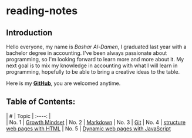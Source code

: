 # reading-notes
 
## Introduction ## 
Hello everyone,
my name is _Bashar Al-Damen_, I graduated last year with a bachelor degree in accounting.
I've been always passionate about programming, so I'm looking forward to learn more and more about it.
My next goal is to mix my knowledge in accounting with what I will learn in programming, hopefully to be able to bring a creative ideas to the table.

Here is my **[GitHub](https://github.com/BasharDamen)**, you are welcomed anytime.
##

## Table of Contents: ##

|        #          | Topic
|      :----:       |                   
| No. 1             | [Growth Mindset](https://bashardamen.github.io/reading-notes/lab01) 
| No. 2             | [Markdown](https://bashardamen.github.io/reading-notes/read02)
| No. 3             | [Git](https://bashardamen.github.io/reading-notes/read002)
| No. 4             | [structure web pages with HTML](https://bashardamen.github.io/reading-notes/read03)
| No. 5             | [Dynamic web pages with JavaScript](https://bashardamen.github.io/reading-notes/read04)